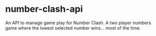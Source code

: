 # number-clash-api
An API to manage game play for Number Clash. A two player numbers game where the lowest selected number wins... most of the time. 
